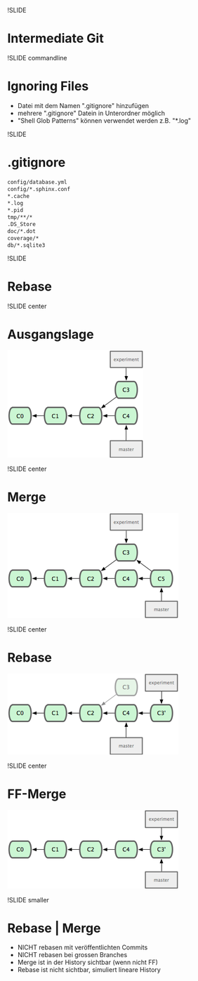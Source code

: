 !SLIDE

# Intermediate Git #

!SLIDE commandline
# Ignoring Files #

* Datei mit dem Namen ".gitignore" hinzufügen
* mehrere ".gitignore" Datein in Unterordner möglich
* "Shell Glob Patterns" können verwendet werden z.B. "*.log"

!SLIDE
# .gitignore #

    config/database.yml
    config/*.sphinx.conf
    *.cache
    *.log
    *.pid
    tmp/**/*
    .DS_Store
    doc/*.dot
    coverage/*
    db/*.sqlite3

!SLIDE
# Rebase #

!SLIDE center
# Ausgangslage #
![git_intermediate](rebase-0.png)

!SLIDE center
# Merge #
![git_intermediate](rebase-1.png)

!SLIDE center
# Rebase #
![git_intermediate](rebase-2.png)

!SLIDE center
# FF-Merge #
![git_intermediate](rebase-3.png)

!SLIDE smaller
# Rebase | Merge #

* NICHT rebasen mit veröffentlichten Commits
* NICHT rebasen bei grossen Branches
* Merge ist in der History sichtbar (wenn nicht FF)
* Rebase ist nicht sichtbar, simuliert lineare History